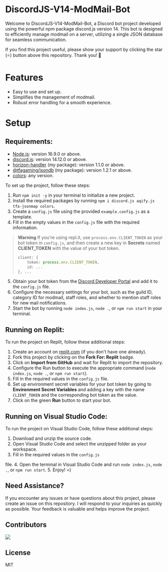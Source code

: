<!--
<p align="center">
    <a href="https://github.com/TFAGaming/DiscordJS-V14-ModMail-Bot">
        <img src="https://img.shields.io/github/forks/TFAGaming/DiscordJS-V14-ModMail-Bot?label=Forks&color=lime&logo=githubactions&logoColor=lime" alt="Forks">
    </a>
    <a href="https://github.com/TFAGaming/DiscordJS-V14-ModMail-Bot/stargazers">
        <img src="https://img.shields.io/github/stars/TFAGaming/DiscordJS-V14-ModMail-Bot?label=Stars&color=yellow&logo=reverbnation&logoColor=yellow" alt="Stars">
    </a>
    <a href="https://github.com/TFAGaming/DiscordJS-V14-ModMail-Bot/blob/main/LICENSE">
        <img src="https://img.shields.io/github/license/TFAGaming/DiscordJS-V14-ModMail-Bot?label=License&color=808080&logo=gitbook&logoColor=808080" alt="License">
    </a>
    <a href="https://github.com/TFAGaming/DiscordJS-V14-ModMail-Bot/issues">
        <img src="https://img.shields.io/github/issues/TFAGaming/DiscordJS-V14-ModMail-Bot?label=Issues&color=red&logo=ifixit&logoColor=red" alt="Issues">
    </a>
</p>
-->

# DiscordJS-V14-ModMail-Bot

Welcome to DiscordJS-V14-ModMail-Bot, a Discord bot project developed using the powerful npm package discord.js version 14. This bot is designed to efficiently manage modmail on a server, utilizing a single JSON database for seamless communication.

If you find this project useful, please show your support by clicking the star (⭐️) button above this repository. Thank you! 🙏

# Features

- Easy to use and set up.
- Simplifies the management of modmail.
- Robust error handling for a smooth experience.

<!--
# Preview

Messaging the bot:<br>
<img src="https://media.discordapp.net/attachments/1111644651036876822/1121556887905779836/2023-06-22_22_41_31-TypeScript_Bot_-_Discord.png" alt="Bot DM Preview">

New mail channel:<br>
<img src="https://media.discordapp.net/attachments/1111644651036876822/1121556888853692528/2023-06-22_22_44_26-849413565487382578___The_unverified_bots_gang_-_Discord.png?width=742&height=676" alt="New Mail Channel Preview">

Receiving messages in DMs:<br>
<img src="https://media.discordapp.net/attachments/1111644651036876822/1121556888157442090/2023-06-22_22_44_08-TypeScript_Bot_-_Discord.png" alt="Receiving Messages Preview">

Closing a mail (by staff):<br>
<img src="https://media.discordapp.net/attachments/1111644651036876822/1121557698824130570/2023-06-22_22_49_26-TypeScript_Bot_-_Discord.png" alt="Closing Mail Preview">
-->

# Setup

## Requirements:

- [Node.js](https://nodejs.org/en/): version 16.9.0 or above.
- [discord.js](https://www.npmjs.com/package/discord.js): version 14.12.0 or above.
- [horizon-handler](https://www.npmjs.com/package/horizon-handler) (my package): version 1.1.0 or above.
- [@tfagaming/jsondb](https://www.npmjs.com/package/@tfagaming/jsondb) (my package): version 1.2.1 or above.
- [colors](https://www.npmjs.com/package/ms): any version.

To set up the project, follow these steps:

1. Run `npm init -y` in your terminal to initialize a new project.
2. Install the required packages by running `npm i discord.js aqify.js tfa-jsonmap colors`.
3. Create a `config.js` file using the provided `example.config.js` as a template.
4. Fill in the empty values in the `config.js` file with the required information.

> **Warning**
> If you're using repl.it, use `process.env.CLIENT_TOKEN` as your bot token in `config.js`, and then create a new key in **Secrets** named **CLIENT_TOKEN** with the value of your bot token.
> ```ts
> client: {
>     token: process.env.CLIENT_TOKEN,
>     id: ...
> }, ...
> ```

5. Obtain your bot token from the [Discord Developer Portal](https://discord.com/developers) and add it to the `config.js` file.
6. Configure the necessary settings for your bot, such as the guild ID, category ID for modmail, staff roles, and whether to mention staff roles for new mail notifications.
7. Start the bot by running `node index.js`, `node .`, or `npm run start` in your terminal.

## Running on Replit:

To run the project on Replit, follow these additional steps:

1. Create an account on [replit.com](https://www.replit.com) (if you don't have one already).
2. Fork this project by clicking on the **Fork For: Replit** badge.
3. Click on **Import from GitHub** and wait for Replit to import the repository.
4. Configure the Run button to execute the appropriate command (`node index.js`, `node .`, or `npm run start`).
5. Fill in the required values in the `config.js` file.
6. Set up environment secret variables for your bot token by going to **Environment Secret Variables** and adding a key with the name `CLIENT_TOKEN` and the corresponding bot token as the value.
7. Click on the green **Run** button to start your bot.

## Running on Visual Studio Code:

To run the project on Visual Studio Code, follow these additional steps:

1. Download and unzip the source code.
2. Open Visual Studio Code and select the unzipped folder as your workspace.
3. Fill in the required values in the `config.js`

file. 4. Open the terminal in Visual Studio Code and run `node index.js`, `node .`, or `npm run start`. 5. Enjoy! =)

## Need Assistance?

If you encounter any issues or have questions about this project, please create an issue on this repository. I will respond to your inquiries as quickly as possible. Your feedback is valuable and helps improve the project.

## Contributors
<img src="https://contrib.rocks/image?repo=TFAGaming/DiscordJS-V14-ModMail-Bot">

## License
MIT